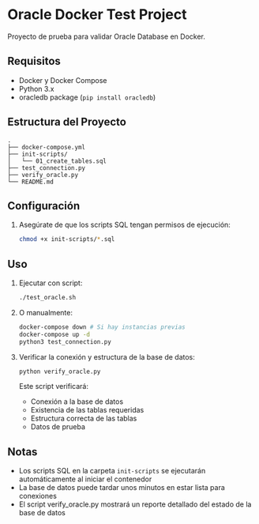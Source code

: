 # Oracle Docker Test Project

Proyecto de prueba para validar Oracle Database en Docker.

## Requisitos
- Docker y Docker Compose
- Python 3.x
- oracledb package (`pip install oracledb`)

## Estructura del Proyecto
```
.
├── docker-compose.yml
├── init-scripts/
│   └── 01_create_tables.sql
├── test_connection.py
├── verify_oracle.py
└── README.md
```

## Configuración
1. Asegúrate de que los scripts SQL tengan permisos de ejecución:
   ```bash
   chmod +x init-scripts/*.sql
   ```

## Uso
1. Ejecutar con script:
   ```bash
   ./test_oracle.sh
   ```

2. O manualmente:
   ```bash
   docker-compose down # Si hay instancias previas
   docker-compose up -d
   python3 test_connection.py
   ```

3. Verificar la conexión y estructura de la base de datos:
   ```bash
   python verify_oracle.py
   ```
   Este script verificará:
   - Conexión a la base de datos
   - Existencia de las tablas requeridas
   - Estructura correcta de las tablas
   - Datos de prueba

## Notas
- Los scripts SQL en la carpeta `init-scripts` se ejecutarán automáticamente al iniciar el contenedor
- La base de datos puede tardar unos minutos en estar lista para conexiones
- El script verify_oracle.py mostrará un reporte detallado del estado de la base de datos